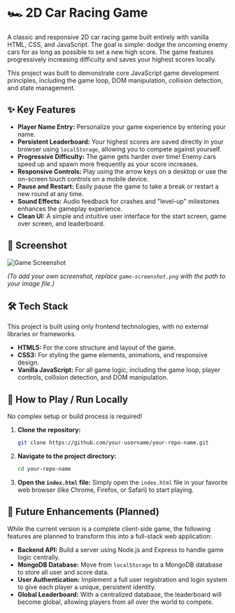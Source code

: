# 🏎️ 2D Car Racing Game

A classic and responsive 2D car racing game built entirely with vanilla HTML, CSS, and JavaScript. The goal is simple: dodge the oncoming enemy cars for as long as possible to set a new high score. The game features progressively increasing difficulty and saves your highest scores locally.

This project was built to demonstrate core JavaScript game development principles, including the game loop, DOM manipulation, collision detection, and state management.

## ✨ Key Features

*   **Player Name Entry:** Personalize your game experience by entering your name.
*   **Persistent Leaderboard:** Your highest scores are saved directly in your browser using `localStorage`, allowing you to compete against yourself.
*   **Progressive Difficulty:** The game gets harder over time! Enemy cars speed up and spawn more frequently as your score increases.
*   **Responsive Controls:** Play using the arrow keys on a desktop or use the on-screen touch controls on a mobile device.
*   **Pause and Restart:** Easily pause the game to take a break or restart a new round at any time.
*   **Sound Effects:** Audio feedback for crashes and "level-up" milestones enhances the gameplay experience.
*   **Clean UI:** A simple and intuitive user interface for the start screen, game over screen, and leaderboard.

## 📸 Screenshot

![Game Screenshot](./game-screenshot.png)

*(To add your own screenshot, replace `game-screenshot.png` with the path to your image file.)*

## 🛠️ Tech Stack

This project is built using only frontend technologies, with no external libraries or frameworks.

*   **HTML5:** For the core structure and layout of the game.
*   **CSS3:** For styling the game elements, animations, and responsive design.
*   **Vanilla JavaScript:** For all game logic, including the game loop, player controls, collision detection, and DOM manipulation.

## 🏁 How to Play / Run Locally

No complex setup or build process is required!

1.  **Clone the repository:**
    ```bash
    git clone https://github.com/your-username/your-repo-name.git
    ```
2.  **Navigate to the project directory:**
    ```bash
    cd your-repo-name
    ```
3.  **Open the `index.html` file:**
    Simply open the `index.html` file in your favorite web browser (like Chrome, Firefox, or Safari) to start playing.

## 🔮 Future Enhancements (Planned)

While the current version is a complete client-side game, the following features are planned to transform this into a full-stack web application:

*   **Backend API:** Build a server using Node.js and Express to handle game logic centrally.
*   **MongoDB Database:** Move from `localStorage` to a MongoDB database to store all user and score data.
*   **User Authentication:** Implement a full user registration and login system to give each player a unique, persistent identity.
*   **Global Leaderboard:** With a centralized database, the leaderboard will become global, allowing players from all over the world to compete.

